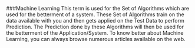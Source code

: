 
###Machine Learning
This term is used for the Set of Algorithms which are used for the betterment of a system. These Set of Algorithms train on the data available with you and then gets applied on the Test Data to perform Prediction. The Prediction done by these Algorithms will then be used for the betterment of the Application/System.
To know better about Machine Learning, you can always browse numerous articles available on the web. 

